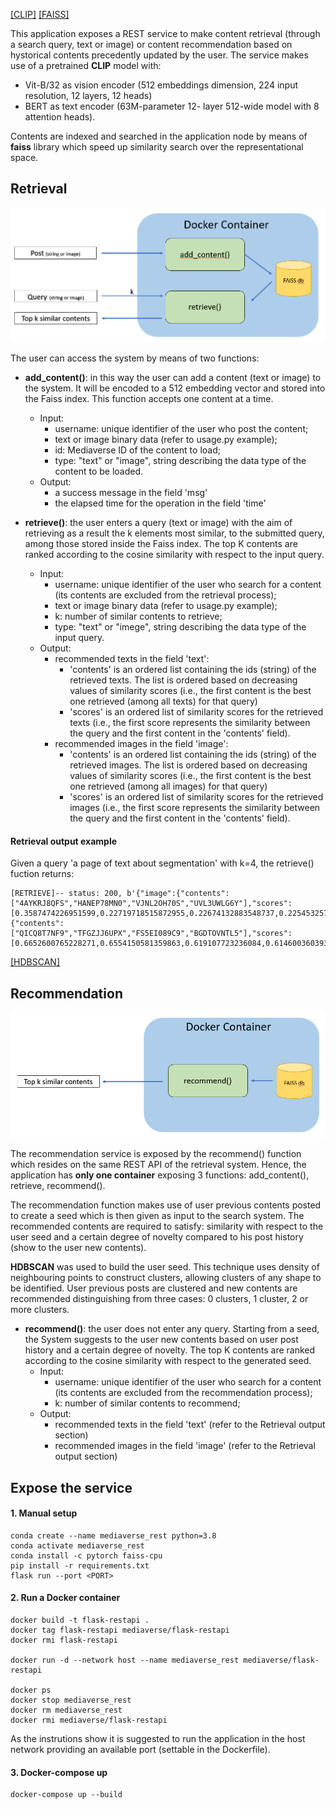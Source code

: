 [[CLIP]](https://github.com/openai/CLIP) [[FAISS]](https://github.com/facebookresearch/faiss)

This application exposes a REST service to make content retrieval (through a search query, text or image) or content recommendation based on hystorical contents precedently updated by the user.
The service makes use of a pretrained **CLIP** model with:
- Vit-B/32 as vision encoder (512 embeddings dimension, 224 input resolution, 12 layers, 12 heads)
- BERT as text encoder (63M-parameter 12- layer 512-wide model with 8 attention heads).

Contents are indexed and searched in the application node by means of **faiss** library which speed up similarity search over the representational space.

## Retrieval
![APP](retrievalsys.png)

The user can access the system by means of two functions:
- **add_content()**: in this way the user can add a content (text or image) to the system. It will be encoded to a 512 embedding vector and stored into the Faiss index. This function accepts one content at a time. 
    - Input:
        - username: unique identifier of the user who post the content;
        - text or image binary data (refer to usage.py example);
        - id: Mediaverse ID of the content to load;
        - type: "text" or "image", string describing the data type of the content to be loaded.
    - Output:
        - a success message in the field 'msg'
        - the elapsed time for the operation in the field 'time'

- **retrieve()**: the user enters a query (text or image) with the aim of retrieving as a result the k elements most similar, to the submitted 
query, among those stored inside the Faiss index. The top K contents are ranked according to the cosine similarity with respect to the input query. 
    - Input:
        - username: unique identifier of the user who search for a content (its contents are excluded from the retrieval process);
        - text or image binary data (refer to usage.py example);
        - k: number of similar contents to retrieve;
        - type: "text" or "imege", string describing the data type of the input query.
    - Output:
        - recommended texts in the field 'text':
            - 'contents' is an ordered list containing the ids (string) of the retrieved texts. The list is ordered based on decreasing values of similarity scores (i.e., the first content is the best one retrieved (among all texts) for that query)
            - 'scores' is an ordered list of similarity scores for the retrieved texts (i.e., the first score represents the similarity between the query and the first content in the 'contents' field).
        - recommended images in the field 'image':
            - 'contents' is an ordered list containing the ids (string) of the retrieved images. The list is ordered based on decreasing values of similarity scores (i.e., the first content is the best one retrieved (among all images) for that query)
            - 'scores' is an ordered list of similarity scores for the retrieved images (i.e., the first score represents the similarity between the query and the first content in the 'contents' field).
        
#### Retrieval output example
Given a query 'a page of text about segmentation' with k=4, the retrieve() fuction returns: 
```
[RETRIEVE]-- status: 200, b'{"image":{"contents":["4AYKRJ8QFS","HANEP78MN0","VJNL2OH70S","UVL3UWLG6Y"],"scores":[0.3587474226951599,0.22719718515872955,0.22674132883548737,0.22545325756072998]},"text":{"contents":["QICQ8T7NF9","TFGZJJ6UPX","FS5EI089C9","BGDTOVNTL5"],"scores":[0.6652600765228271,0.6554150581359863,0.619107723236084,0.6146003603935242]}}\n'
```

[[HDBSCAN]](https://github.com/scikit-learn-contrib/hdbscan)
## Recommendation
![APP](recsys.png)

The recommendation service is exposed by the recommend() function which resides on the same REST API of the retrieval system. Hence, the application has **only one container** exposing 3 functions: add_content(), retrieve, recommend().

The recommendation function makes use of user previous contents posted to create a seed which is then given as input to the search system. The recommended contents are required to satisfy: similarity with respect to the user seed and a certain degree of novelty compared to his post history (show to the user new contents). 

**HDBSCAN** was used to build the user seed. This technique uses density of neighbouring points to construct clusters, allowing clusters of any shape to be identified. User previous posts are clustered and new contents are recommended distinguishing from three cases: 0 clusters, 1 cluster, 2 or more clusters.

- **recommend()**: the user does not enter any query. Starting from a seed, the System suggests to the user new contents based on user post history and a certain degree of novelty. The top K contents are ranked according to the cosine similarity with respect to the generated seed.
    - Input:
        - username: unique identifier of the user who search for a content (its contents are excluded from the recommendation process);
        - k: number of similar contents to recommend; 
    - Output:
        - recommended texts in the field 'text' (refer to the Retrieval output section)
        - recommended images in the field 'image' (refer to the Retrieval output section)


## Expose the service
#### 1. Manual setup

```
conda create --name mediaverse_rest python=3.8
conda activate mediaverse_rest
conda install -c pytorch faiss-cpu
pip install -r requirements.txt
flask run --port <PORT>
```

#### 2. Run a Docker container

```
docker build -t flask-restapi .
docker tag flask-restapi mediaverse/flask-restapi
docker rmi flask-restapi

docker run -d --network host --name mediaverse_rest mediaverse/flask-restapi

docker ps
docker stop mediaverse_rest
docker rm mediaverse_rest
docker rmi mediaverse/flask-restapi
```

As the instrutions show it is suggested to run the application in the host network providing an available port (settable in the Dockerfile).

#### 3. Docker-compose up
```
docker-compose up --build
```
